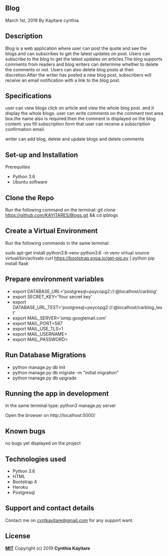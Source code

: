 ## Blog
March 1st, 2019
By Kayitare cynthia
## Description
Blog is a web application where user can post the quote and see the blogs.and can subscribes to get the latest updates on post. Users can subscribe to the blog to get the latest updates on articles.The blog supports comments from readers and blog writers can determine whether to delete the comments or not. Users can also delete blog posts at their discretion.After the writer has posted a new blog post, subscribers will receive an email notification with a link to the blog post.

## Specifications

user can view blogs click on article and view the  whole blog post. and it display the whole blogs.
user can write comments on the comment test area box.the name also is required.then the comment is displayed on the blog content.
you fill subscription form that user can receive a subscription confirmation email.

writer can add blog, delete and update blogs and delete comments
## Set-up and Installation
Prerequiites
- Python 3.6
- Ubuntu software
## Clone the Repo
Run the following command on the terminal: git clone https://github.com/KAYITARES/Blogs.git && cd ipblogs

## Create a Virtual Environment
Run the following commands in the same terminal:

sudo apt-get install python3.6-venv
python3.6 -m venv virtual
source virtual/bin/activate
curl https://bootstrap.pypa.io/get-pip.py | python
pip install flask

## Prepare environment variables
* export DATABASE_URL='postgresql+psycopg2://<your-username>:<your-password>@localhost/carblog'
* export SECRET_KEY='Your secret key'
* export DATABASE_URL_TEST='postgresql+psycopg2://<your-username>:<your-password>@localhost/carblog_test'
* export MAIL_SERVER='smtp.googlemail.com'
* export MAIL_PORT=587
* export MAIL_USE_TLS=1
* export MAIL_USERNAME=<your-email>
* export MAIL_PASSWORD=<your-password> 
 ## Run Database Migrations
* python manage.py db init
* python manage.py db migrate -m "initial migration"
* python manage.py db upgrade
## Running the app in development
In the same terminal type: python3 manage.py server

Open the browser on http://localhost:5000/

## Known bugs
no bugs yet displayed on the project

## Technologies used
- Python 3.6
- HTML
- Bootstrap 4
- Heroku
- Postgresql
## Support and contact details
Contact me on cyntkayitare@gmail.com for any support want.

## License
**[MIT](http://choosealicense.com/license/mit/)**  Copyright (c) 2019 **Cynthia Kayitare**